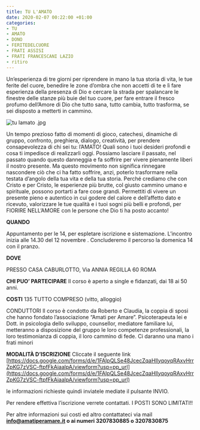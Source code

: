 ```yaml
---
title: TU L'AMATO
date: 2020-02-07 00:22:00 +01:00
categories:
- TU
- AMATO
- DONO
- FERITEDELCUORE
- FRATI ASSISI
- FRATI FRANCESCANI LAZIO
- ritiro
---
```


Un’esperienza di tre giorni per riprendere in mano la tua storia di vita, le tue ferite del cuore, benedire le zone d’ombra che non accetti di te e lì fare esperienza della presenza di Dio e cercare la strada per spalancare le finestre delle stanze più buie del tuo cuore, per fare entrare il fresco profumo dell’Amore di Dio che tutto sana, tutto cambia, tutto trasforma, se sei disposto a metterti in cammino.

![tu lamato .jpg](/uploads/tu%20lamato%20.jpg)

Un tempo prezioso fatto di momenti di gioco, catechesi, dinamiche di gruppo, confronto, preghiera, dialogo, creatività, per prendere consapevolezza di chi sei tu: l’AMATO! Quali sono i tuoi desideri profondi e cosa ti impedisce di realizzarli oggi. Possiamo lasciare il passato, nel passato quando questo danneggia e fa soffrire per vivere pienamente liberi il nostro presente. Ma questo movimento non significa rinnegare nascondere ciò che ci ha fatto soffrire, anzi, poterlo trasformare nella testata d’angolo della tua vita e della tua storia. Perché crediamo che con Cristo e per Cristo, le esperienze più brutte, col giusto cammino umano e spirituale, possono portarti a fare cose grandi. Permettiti di vivere un presente pieno e autentico in cui godere del calore e dell’affetto dato e ricevuto, valorizzare le tue qualità e i tuoi sogni più belli e profondi, per FIORIRE NELL’AMORE con le persone che Dio ti ha posto accanto!

**QUANDO**

Appuntamento per le 14, per espletare iscrizione e sistemazione. L’incontro inizia alle 14.30 del 12 novembre . Concluderemo il percorso la domenica  14  con il pranzo.

**DOVE**

PRESSO CASA CABURLOTTO, Via ANNIA REGILLA 60 ROMA

**CHI PUO’ PARTECIPARE** Il corso è aperto a single e fidanzati, dai 18 ai 50 anni.

**COSTI** 135 TUTTO COMPRESO (vitto, alloggio)

CONDUTTORI Il corso è condotto da Roberto e Claudia, la coppia di sposi che hanno fondato l’associazione “Amati per Amare”. Psicoterapeuta lei e Dott. in psicologia dello sviluppo, counsellor, mediatore familiare lui, metteranno a disposizione del gruppo le loro competenze professionali, la loro testimonianza di coppia, il loro cammino di fede. Ci daranno una mano i frati minori 

**MODALITÀ D’ISCRIZIONE** Cliccate il seguente link [https://docs.google.com/forms/d/e/1FAIpQLSe48JcecZqaHllyqoyqRAxvHrrZpKG7zVSC-ftpfFkAiaalpA/viewform?usp=pp_url](https://docs.google.com/forms/d/e/1FAIpQLSe48JcecZqaHllyqoyqRAxvHrrZpKG7zVSC-ftpfFkAiaalpA/viewform?usp=pp_url)

le informazioni richieste quindi inviatele mediate il pulsante INVIO.

Per rendere effettiva l’iscrizione verrete contattati.
I POSTI SONO LIMITATI!!

Per altre informazioni sui costi ed altro contattateci via mail **info@amatiperamare.it o ai numeri 3207830885 o 3207830875**